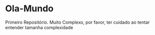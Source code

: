 # Ola-Mundo
 Primeiro Repositório. Muito Complexo, por favor, ter cuidado ao tentar entender tamanha complexidade
